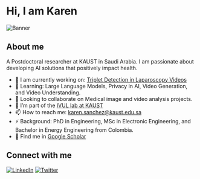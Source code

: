 # Hi, I am Karen

![Banner](https://your-image-url.com/banner.png)

## About me
A Postdoctoral researcher at KAUST in Saudi Arabia. I am passionate about developing AI solutions that positively impact health.

- 🔭 I am currently working on: [Triplet Detection in Laparoscopy Videos](https://github.com/yourusername/yourrepository)
- 🌱 Learning: Large Language Models, Privacy in AI, Video Generation, and Video Understanding.
- 🤝 Looking to collaborate on Medical image and video analysis projects.
- 🔭 I’m part of the [IVUL lab at KAUST](https://cemse.kaust.edu.sa/ivul)
- 📫 How to reach me: [karen.sanchez@kaust.edu.sa](karen.sanchez@kaust.edu.sa)
- ⚡ Background: PhD in Engineering, MSc in Electronic Engineering, and Bachelor in Energy Engineering from Colombia.
- 📝 Find me in [Google Scholar](https://scholar.google.com/citations?user=k7sOz3kAAAAJ&hl=en&oi=ao)

## Connect with me
[![LinkedIn](https://img.shields.io/badge/LinkedIn-Perfil-blue)](https://www.linkedin.com/in/karenyanethsanchez/)
[![Twitter](https://img.shields.io/badge/Twitter-Perfil-blue)](https://x.com/karensanchez119)
